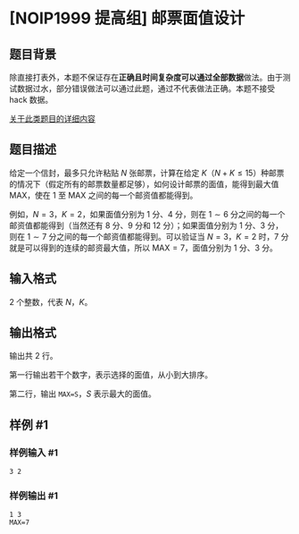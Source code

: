 # [NOIP1999 提高组] 邮票面值设计

## 题目背景

除直接打表外，本题不保证存在**正确且时间复杂度可以通过全部数据**做法。由于测试数据过水，部分错误做法可以通过此题，通过不代表做法正确。本题不接受 hack 数据。

[关于此类题目的详细内容](https://www.luogu.com.cn/paste/isdgwj5l)

## 题目描述

给定一个信封，最多只允许粘贴 $N$ 张邮票，计算在给定 $K$（$N+K \le 15$）种邮票的情况下（假定所有的邮票数量都足够），如何设计邮票的面值，能得到最大值 $\mathsf{MAX}$，使在 $1$ 至 $\mathsf{MAX}$ 之间的每一个邮资值都能得到。

例如，$N=3$，$K=2$，如果面值分别为 $1$ 分、$4$ 分，则在 $1\sim 6$ 分之间的每一个邮资值都能得到（当然还有 $8$ 分、$9$ 分和 $12$ 分）；如果面值分别为 $1$ 分、$3$ 分，则在 $1\sim 7$ 分之间的每一个邮资值都能得到。可以验证当 $N=3$，$K=2$ 时，$7$ 分就是可以得到的连续的邮资最大值，所以 $\mathsf{MAX}=7$，面值分别为 $1$ 分、$3$ 分。

## 输入格式

$2$ 个整数，代表 $N$，$K$。

## 输出格式

输出共 $2$ 行。

第一行输出若干个数字，表示选择的面值，从小到大排序。

第二行，输出 `MAX=S`，$S$ 表示最大的面值。

## 样例 #1

### 样例输入 #1

```
3 2
```

### 样例输出 #1

```
1 3
MAX=7
```